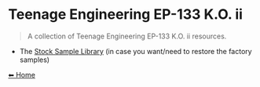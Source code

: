 # Teenage Engineering EP-133 K.O. ii

> A collection of Teenage Engineering EP-133 K.O. ii resources.

- The [Stock Sample Library](https://fresh.d.pr/f/JYXZHj) (in case you want/need to restore the factory samples)

[⬅ Home](../README.md)